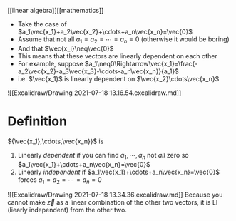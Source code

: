 [[linear algebra]][[mathematics]]

- Take the case of $a_1\vec{x_1}+a_2\vec{x_2}+\cdots+a_n\vec{x_n}=\vec{0}$
- Assume that not all $a_1=a_2=\cdots=a_n=0$ (otherwise it would be boring)
- And that $\vec{x_i}\neq\vec{0}$
- This means that these vectors are linearly dependent on each other
- For example, suppose $a_1\neq0\Rightarrow\vec{x_1}=\frac{-a_2\vec{x_2}-a_3\vec{x_3}-\cdots-a_n\vec{x_n}}{a_1}$
- i.e. $\vec{x_1}$ is linearly dependent on $\vec{x_2}\cdots\vec{x_n}$


![[Excalidraw/Drawing 2021-07-18 13.16.54.excalidraw.md]]

# Definition
${\vec{x_1},\cdots,\vec{x_n}}$ is
1) Linearly *dependent* if you can find $a_1,\cdots,a_n$ not *all* zero so $a_1\vec{x_1}+\cdots+a_n\vec{x_n}=\vec{0}$
2) Linearly *independent* if $a_1\vec{x_1}+\cdots+a_n\vec{x_n}=\vec{0}$ forces $a_1=a_2=\cdots=a_n=0$

![[Excalidraw/Drawing 2021-07-18 13.34.36.excalidraw.md]]
Because you cannot make $\vec{z}$ as a linear combination of the other two vectors, it is LI (liearly independent) from the other two.